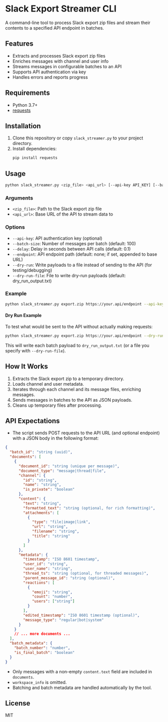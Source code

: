 # Slack Export Streamer CLI

A command-line tool to process Slack export zip files and stream their contents to a specified API endpoint in batches.

## Features
- Extracts and processes Slack export zip files
- Enriches messages with channel and user info
- Streams messages in configurable batches to an API
- Supports API authentication via key
- Handles errors and reports progress

## Requirements
- Python 3.7+
- [requests](https://pypi.org/project/requests/)

## Installation
1. Clone this repository or copy `slack_streamer.py` to your project directory.
2. Install dependencies:
   ```sh
   pip install requests
   ```

## Usage
```sh
python slack_streamer.py <zip_file> <api_url> [--api-key API_KEY] [--batch-size N] [--delay SECONDS]
```

### Arguments
- `<zip_file>`: Path to the Slack export zip file
- `<api_url>`: Base URL of the API to stream data to

### Options
- `--api-key`: API authentication key (optional)
- `--batch-size`: Number of messages per batch (default: 100)
- `--delay`: Delay in seconds between API calls (default: 0.1)
- `--endpoint`: API endpoint path (default: none; if set, appended to base URL)
- `--dry-run`: Write payloads to a file instead of sending to the API (for testing/debugging)
- `--dry-run-file`: File to write dry-run payloads (default: dry_run_output.txt)

### Example
```sh
python slack_streamer.py export.zip https://your.api/endpoint --api-key YOUR_KEY --batch-size 200 --delay 0.2
```

#### Dry Run Example
To test what would be sent to the API without actually making requests:
```sh
python slack_streamer.py export.zip https://your.api/endpoint --dry-run
```
This will write each batch payload to `dry_run_output.txt` (or a file you specify with `--dry-run-file`).

## How It Works
1. Extracts the Slack export zip to a temporary directory.
2. Loads channel and user metadata.
3. Iterates through each channel and its message files, enriching messages.
4. Sends messages in batches to the API as JSON payloads.
5. Cleans up temporary files after processing.

## API Expectations
- The script sends POST requests to the API URL (and optional endpoint) with a JSON body in the following format:

```json
{
  "batch_id": "string (uuid)",
  "documents": [
    {
      "document_id": "string (unique per message)",
      "document_type": "message|thread|file",
      "channel": {
        "id": "string",
        "name": "string",
        "is_private": "boolean"
      },
      "content": {
        "text": "string",
        "formatted_text": "string (optional, for rich formatting)",
        "attachments": [
          {
            "type": "file|image|link",
            "url": "string",
            "filename": "string",
            "title": "string"
          }
        ]
      },
      "metadata": {
        "timestamp": "ISO 8601 timestamp",
        "user_id": "string",
        "user_name": "string",
        "thread_ts": "string (optional, for threaded messages)",
        "parent_message_id": "string (optional)",
        "reactions": [
          {
            "emoji": "string",
            "count": "number",
            "users": ["string"]
          }
        ],
        "edited_timestamp": "ISO 8601 timestamp (optional)",
        "message_type": "regular|bot|system"
      }
    }
    // ... more documents ...
  ],
  "batch_metadata": {
    "batch_number": "number",
    "is_final_batch": "boolean"
  }
}
```

- Only messages with a non-empty `content.text` field are included in `documents`.
- `workspace_info` is omitted.
- Batching and batch metadata are handled automatically by the tool.

## License
MIT 
